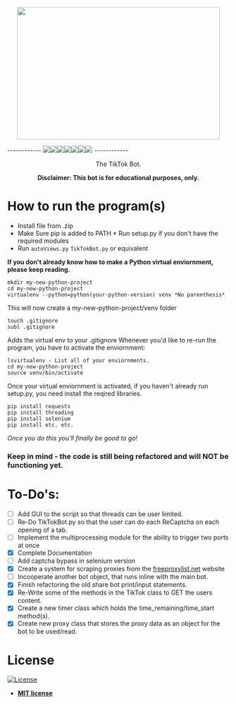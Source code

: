 <p align="center">
  <img width="460" height="300" src="https://tricolortimes.com/wp-content/uploads/2020/02/Reviews_Larsen-Whitnie_TikTok.svg">
  
 ------------ ![](https://img.shields.io/badge/license-MIT-green)![](https://img.shields.io/badge/python%40master-v3.7-blue)![](https://img.shields.io/badge/version-v2-blue)![](https://img.shields.io/badge/docs-94%25-green)![](https://img.shields.io/badge/dependencies-up%20to%20date-brightgreen)![](https://img.shields.io/github/languages/top/Nyumat/TheTikTokBot)![](https://img.shields.io/github/last-commit/Nyumat/TheTikTokBot) ------------

<p align ="center"></b>The TikTok Bot.</b></h1>

<b><p align="center">Disclaimer: This bot is for educational purposes, only.</p></b>

# How to run the program(s)

* Install file from .zip
* Make Sure pip is added to PATH
* Run setup.py if you don't have the required modules
* Run `autoViews.py` `TikTokBot.py` or equivalent

<b>If you don't already know how to make a Python virtual enviornment, please keep reading.</b>
```
mkdir my-new-python-project
cd my-new-python-project
virtualenv --python=python(your-python-version) venv *No parenthesis*
```
This will now create a my-new-python-project/venv folder
```
touch .gitignore
subl .gitignore
```
Adds the virtual env to your .gitignore
Whenever you'd like to re-run the program, you have to activate the enviornment:
```
lsvirtualenv - List all of your enviornments.
cd my-new-python-project
source venv/bin/activate
```
Once your virtual enviornment is activated, if you haven't already run setup.py, you need install the reqired libraries.
```
pip install requests
pip install threading
pip install selenium
pip install etc. etc.
```
*Once you do this you'll finally be good to go!*

### Keep in mind - the code is still being refactored and will NOT be functioning yet.

# To-Do's:

- [ ] Add GUI to the script so that threads can be user limited.
- [ ] Re-Do TikTokBot.py so that the user can do each ReCaptcha on each opening of a tab.
- [ ] Implement the multiprocessing module for the ability to trigger two ports at once
- [x] Complete Documentation
- [ ] Add captcha bypass in selenium version
- [x] Create a system for scraping proxies from the [freeproxylist.net](freeproxylist.net) website
- [ ] Incooperate another bot object, that runs inline with the main bot.
- [x] Finish refactoring the old share bot print/input statements. 
- [x] Re-Write some of the methods in the TikTok class to GET the users content.
- [x] Create a new  timer  class which holds the time_remaining/time_start method(s).
- [x] Create new proxy class that stores the proxy data as an object for the bot to be used/read.

# License

[![License](http://img.shields.io/:license-mit-blue.svg?style=flat-square)](http://badges.mit-license.org)

- **[MIT license](http://opensource.org/licenses/mit-license.php)**

